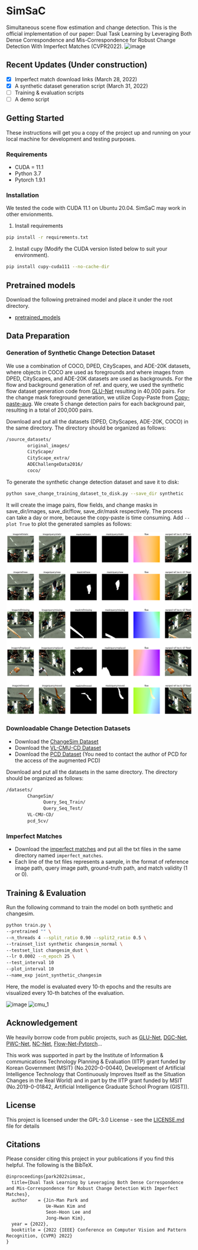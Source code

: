 # SimSaC
Simultaneous scene flow estimation and change detection.
This is the official implementation of our paper: Dual Task Learning by Leveraging Both Dense Correspondence and Mis-Correspondence for Robust Change Detection With Imperfect Matches (CVPR2022).
![image](https://user-images.githubusercontent.com/10328020/159301196-30926aa7-dffd-40f2-a6d2-e9b00f44ec2c.png)

## Recent Updates (Under construction)
- [x] Imperfect match download links (March 28, 2022)
- [x] A synthetic dataset generation script (March 31, 2022)
- [ ] Training & evaluation scripts 
- [ ] A demo script
 
## Getting Started

These instructions will get you a copy of the project up and running on your local machine for development and testing purposes.

### Requirements

* CUDA = 11.1
* Python 3.7
* Pytorch 1.9.1

### Installation

We tested the code with CUDA 11.1 on Ubuntu 20.04. SimSaC may work in other envionments.

1. Install requirements

```bash
pip install -r requirements.txt
```
2. Install cupy (Modify the CUDA version listed below to suit your environment).

```bash
pip install cupy-cuda111 --no-cache-dir
```
## Pretrained models

Download the following pretrained model and place it under the root directory.
- [pretrained_models](TBU)


## Data Preparation
### Generation of Synthetic Change Detection Dataset
We use a combination of COCO, DPED, CityScapes, and ADE-20K datasets, where objects in COCO are used as foregrounds and where images from DPED, CityScapes, and ADE-20K datasets are used as backgrounds. For the flow and background generation of ref. and query, we used the synthetic flow dataset generation code from [GLU-Net](https://github.com/PruneTruong/GLU-Net) resulting in 40,000 pairs. For the change mask foreground generation, we utilize Copy-Paste from [Copy-paste-aug](https://github.com/conradry/copy-paste-aug). We create 5 change detection pairs for each background pair, resulting in a total of 200,000 pairs.

Download and put all the datasets (DPED, CityScapes, ADE-20K, COCO) in the same directory. The directory should be organized as follows:
```bash
/source_datasets/
        original_images/
        CityScape/
        CityScape_extra/
        ADEChallengeData2016/
        coco/
```
To generate the synthetic change detection dataset and save it to disk:
```bash
python save_change_training_dataset_to_disk.py --save_dir synthetic
```

It will create the image pairs, flow fields, and change masks in save_dir/images, save_dir/flow, save_dir/mask respectively.
The process can take a day or more, because the copy-paste is time consuming. Add ```--plot True``` to plot the generated samples as follows:

![image](fig/synthetic_pair.png)

### Downloadable Change Detection Datasets
- Download the [ChangeSim Dataset](https://github.com/SAMMiCA/ChangeSim)
- Download the [VL-CMU-CD Dataset](https://drive.google.com/file/d/0B-IG2NONFdciOWY5QkQ3OUgwejQ/view?resourcekey=0-rEzCjPFmDFjt4UMWamV4Eg)
- Download the [PCD Dataset](https://github.com/kensakurada/sscdnet) (You need to contact the author of PCD for the access of the augmented PCD)

Download and put all the datasets in the same directory. The directory should be organized as follows: 
```bash
/datasets/
        ChangeSim/
              Query_Seq_Train/
              Query_Seq_Test/ 
        VL-CMU-CD/
        pcd_5cv/
```

### Imperfect Matches
 - Download the [imperfect matches](https://drive.google.com/file/d/19ZR1-d6o2pgcwlH20Z-OFGwxYdd_Wkzq/view?usp=sharing) and put all the txt files in the same directory named ```imperfect_matches```. 
 - Each line of the txt files represents a sample, in the format of reference image path, query image path, ground-truth path, and match validity (1 or 0).

## Training & Evaluation

Run the following command to train the model on both synthetic and changesim.

```bash
python train.py \
--pretrained "" \
--n_threads 4 --split_ratio 0.90 --split2_ratio 0.5 \
--trainset_list synthetic changesim_normal \
--testset_list changesim_dust \
--lr 0.0002 --n_epoch 25 \
--test_interval 10
--plot_interval 10
--name_exp joint_synthetic_changesim
```
Here, the model is evaluated every 10-th epochs and the results are visualized every 10-th batches of the evaluation.

![image](https://user-images.githubusercontent.com/10328020/159301703-7dc9a7b1-aeab-4621-b533-04a1c1899690.png)
![cmu_1](figs/cmu_1.gif)

## Acknowledgement

We heavily borrow code from public projects, such as [GLU-Net](https://github.com/PruneTruong/GLU-Net), [DGC-Net](https://github.com/AaltoVision/DGC-Net), [PWC-Net](https://github.com/NVlabs/PWC-Net), [NC-Net](https://github.com/ignacio-rocco/ncnet), [Flow-Net-Pytorch](https://github.com/ClementPinard/FlowNetPytorch)...

This work was supported in part by the Institute of Information & communications Technology Planning & Evaluation (IITP) grant funded by Korean Government (MSIT) (No.2020-0-00440, Development of Artificial Intelligence Technology that Continuously Improves Itself as the Situation Changes
in the Real World) and in part by the IITP grant funded by MSIT (No.2019-0-01842, Artificial Intelligence Graduate School Program (GIST)).


## License

This project is licensed under the GPL-3.0 License - see the [LICENSE.md](LICENSE.md) file for details

## Citations

Please consider citing this project in your publications if you find this helpful.
The following is the BibTeX.

```
@inproceedings{park2022simsac,
  title={Dual Task Learning by Leveraging Both Dense Correspondence and Mis-Correspondence for Robust Change Detection With Imperfect Matches},
  author    = {Jin-Man Park and
               Ue-Hwan Kim and
               Seon-Hoon Lee and
               Jong-Hwan Kim},
  year = {2022},
  booktitle = {2022 {IEEE} Conference on Computer Vision and Pattern Recognition, {CVPR} 2022}
}
```
